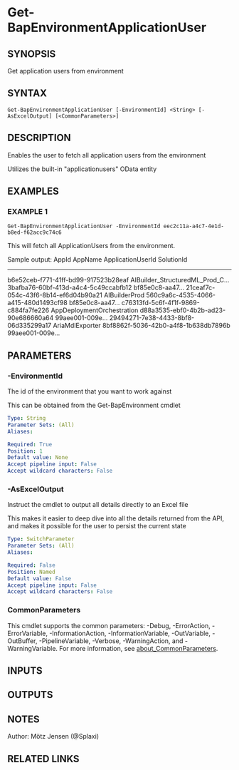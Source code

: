 ﻿---
external help file: d365bap.tools-help.xml
Module Name: d365bap.tools
online version:
schema: 2.0.0
---

# Get-BapEnvironmentApplicationUser

## SYNOPSIS
Get application users from environment

## SYNTAX

```
Get-BapEnvironmentApplicationUser [-EnvironmentId] <String> [-AsExcelOutput] [<CommonParameters>]
```

## DESCRIPTION
Enables the user to fetch all application users from the environment

Utilizes the built-in "applicationusers" OData entity

## EXAMPLES

### EXAMPLE 1
```
Get-BapEnvironmentApplicationUser -EnvironmentId eec2c11a-a4c7-4e1d-b8ed-f62acc9c74c6
```

This will fetch all ApplicationUsers from the environment.

Sample output:
AppId                                AppName                        ApplicationUserId                    SolutionId
-----                                -------                        -----------------                    ----------
b6e52ceb-f771-41ff-bd99-917523b28eaf AIBuilder_StructuredML_Prod_C… 3bafba76-60bf-413d-a4c4-5c49ccabfb12 bf85e0c8-aa47…
21ceaf7c-054c-43f6-8b14-ef6d04b90a21 AIBuilderProd                  560c9a6c-4535-4066-a415-480d1493cf98 bf85e0c8-aa47…
c76313fd-5c6f-4f1f-9869-c884fa7fe226 AppDeploymentOrchestration     d88a3535-ebf0-4b2b-ad23-90e686660a64 99aee001-009e…
29494271-7e38-4433-8bf8-06d335299a17 AriaMdlExporter                8bf8862f-5036-42b0-a4f8-1b638db7896b 99aee001-009e…

## PARAMETERS

### -EnvironmentId
The id of the environment that you want to work against

This can be obtained from the Get-BapEnvironment cmdlet

```yaml
Type: String
Parameter Sets: (All)
Aliases:

Required: True
Position: 1
Default value: None
Accept pipeline input: False
Accept wildcard characters: False
```

### -AsExcelOutput
Instruct the cmdlet to output all details directly to an Excel file

This makes it easier to deep dive into all the details returned from the API, and makes it possible for the user to persist the current state

```yaml
Type: SwitchParameter
Parameter Sets: (All)
Aliases:

Required: False
Position: Named
Default value: False
Accept pipeline input: False
Accept wildcard characters: False
```

### CommonParameters
This cmdlet supports the common parameters: -Debug, -ErrorAction, -ErrorVariable, -InformationAction, -InformationVariable, -OutVariable, -OutBuffer, -PipelineVariable, -Verbose, -WarningAction, and -WarningVariable. For more information, see [about_CommonParameters](http://go.microsoft.com/fwlink/?LinkID=113216).

## INPUTS

## OUTPUTS

## NOTES
Author: Mötz Jensen (@Splaxi)

## RELATED LINKS
